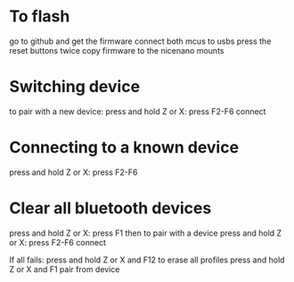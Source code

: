# To flash

go to github and get the firmware
connect both mcus to usbs
press the reset buttons twice
copy firmware to the nicenano mounts

# Switching device

to pair with a new device: 
press and hold Z or X: press F2-F6
connect

# Connecting to a known device

press and hold Z or X: press F2-F6

# Clear all bluetooth devices

press and hold Z or X: press F1
then to pair with a device
press and hold Z or X: press F2-F6
connect

If all fails:
press and hold Z or X and F12 to erase all profiles
press and hold Z or X and F1
pair from device

